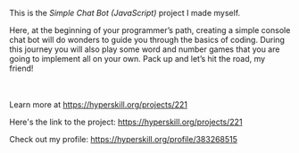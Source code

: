 This is the *Simple Chat Bot (JavaScript)* project I made myself.


<p>Here, at the beginning of your programmer’s path, creating a simple console chat bot will do wonders to guide you through the basics of coding. During this journey you will also play some word and number games that you are going to implement all on your own. Pack up and let’s hit the road, my friend!</p><br/><br/>Learn more at <a href="https://hyperskill.org/projects/221?utm_source=ide&utm_medium=ide&utm_campaign=ide&utm_content=project-card">https://hyperskill.org/projects/221</a>

Here's the link to the project: https://hyperskill.org/projects/221

Check out my profile: https://hyperskill.org/profile/383268515
